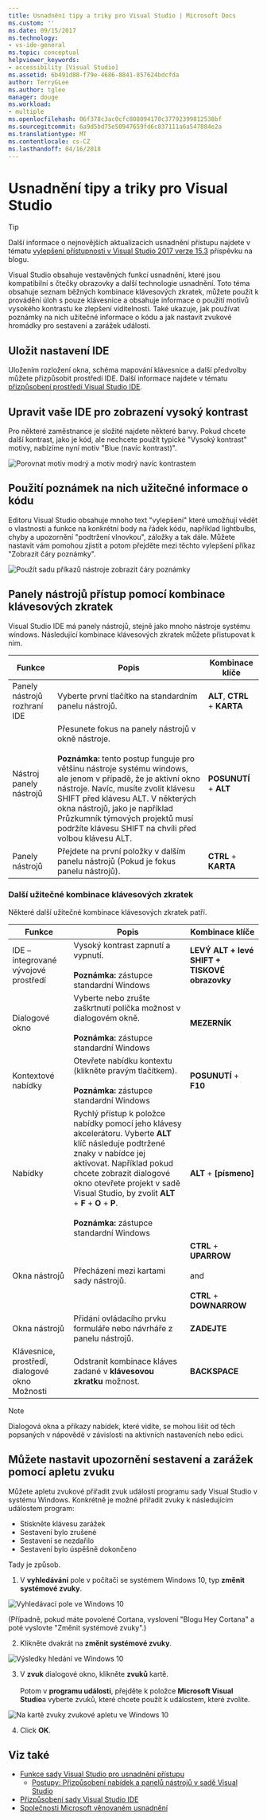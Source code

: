 ```yaml
---
title: Usnadnění tipy a triky pro Visual Studio | Microsoft Docs
ms.custom: ''
ms.date: 09/15/2017
ms.technology:
- vs-ide-general
ms.topic: conceptual
helpviewer_keywords:
- accessibility [Visual Studio]
ms.assetid: 6b491d88-f79e-4686-8841-857624bdcfda
author: TerryGLee
ms.author: tglee
manager: douge
ms.workload:
- multiple
ms.openlocfilehash: 06f378c3ac0cfc808094170c37792399812538bf
ms.sourcegitcommit: 6a9d5bd75e50947659fd6c837111a6a547884e2a
ms.translationtype: MT
ms.contentlocale: cs-CZ
ms.lasthandoff: 04/16/2018
---
```

# <a name="accessibility-tips-and-tricks-for-visual-studio"></a>Usnadnění tipy a triky pro Visual Studio
> [!TIP]
> Další informace o nejnovějších aktualizacích usnadnění přístupu najdete v tématu [vylepšení přístupnosti v Visual Studio 2017 verze 15.3](https://blogs.msdn.microsoft.com/visualstudio/2017/08/14/accessibility-improvements-in-visual-studio-2017-version-15-3/) příspěvku na blogu.

Visual Studio obsahuje vestavěných funkcí usnadnění, které jsou kompatibilní s čtečky obrazovky a další technologie usnadnění. Toto téma obsahuje seznam běžných kombinace klávesových zkratek, můžete použít k provádění úloh s pouze klávesnice a obsahuje informace o použití motivů vysokého kontrastu ke zlepšení viditelnosti. Také ukazuje, jak používat poznámky na nich užitečné informace o kódu a jak nastavit zvukové hromádky pro sestavení a zarážek události.

## <a name="save-your-ide-settings"></a>Uložit nastavení IDE  
 Uložením rozložení okna, schéma mapování klávesnice a další předvolby můžete přizpůsobit prostředí IDE. Další informace najdete v tématu [přizpůsobení prostředí Visual Studio IDE](../../ide/personalizing-the-visual-studio-ide.md).  

## <a name="modify-your-ide-for-high-contrast-viewing"></a>Upravit vaše IDE pro zobrazení vysoký kontrast
Pro některé zaměstnance je složité najdete některé barvy. Pokud chcete další kontrast, jako je kód, ale nechcete použít typické "Vysoký kontrast" motivy, nabízíme nyní motiv "Blue (navíc kontrast)".

  ![Porovnat motiv modrý a motiv modrý navíc kontrastem](media/blue-extra-contrast-theme.png "vidět rozdíl mezi motiv modrý a motiv modrý navíc kontrast")

## <a name="use-annotations-to-reveal-useful-information-about-your-code"></a>Použití poznámek na nich užitečné informace o kódu

Editoru Visual Studio obsahuje mnoho text "vylepšení" které umožňují vědět o vlastnosti a funkce na konkrétní body na řádek kódu, například lightbulbs, chyby a upozornění "podtržení vlnovkou", záložky a tak dále. Můžete nastavit vám pomohou zjistit a potom přejděte mezi těchto vylepšení příkaz "Zobrazit čáry poznámky".

  ![Použít sadu příkazů nástroje zobrazit čáry poznámky](media/show-line-annotations-command-set.png "ukazuje, jak nastavit sadu příkazů nástroje zobrazit čáry poznámky")

## <a name="access-toolbars-by-using-shortcut-key-combinations"></a>Panely nástrojů přístup pomocí kombinace klávesových zkratek
Visual Studio IDE má panely nástrojů, stejně jako mnoho nástroje systému windows. Následující kombinace klávesových zkratek můžete přistupovat k nim.

|Funkce|Popis|Kombinace klíče|  
|-------------|-----------------|---------------------|  
|Panely nástrojů rozhraní IDE|Vyberte první tlačítko na standardním panelu nástrojů.|**ALT**, **CTRL** + **KARTA**|  
|Nástroj panely nástrojů|Přesunete fokus na panely nástrojů v okně nástroje. <br> <br> **Poznámka:** tento postup funguje pro většinu nástroje systému windows, ale jenom v případě, že je aktivní okno nástroje. Navíc, musíte zvolit klávesu SHIFT před klávesu ALT. V některých okna nástrojů, jako je například Průzkumník týmových projektů musí podržíte klávesu SHIFT na chvíli před volbou klávesu ALT.|**POSUNUTÍ** + **ALT**|
|Panely nástrojů|Přejdete na první položky v dalším panelu nástrojů (Pokud je fokus panelu nástrojů).|**CTRL** + **KARTA**|

### <a name="other-useful-shortcut-key-combinations"></a>Další užitečné kombinace klávesových zkratek  
Některé další užitečné kombinace klávesových zkratek patří.

|Funkce|Popis|Kombinace klíče|  
|-------------|-----------------|---------------------|  
|IDE – integrované vývojové prostředí|Vysoký kontrast zapnutí a vypnutí. <br> <br> **Poznámka:** zástupce standardní Windows|**LEVÝ ALT + levé SHIFT + TISKOVÉ obrazovky**|  
|Dialogové okno|Vyberte nebo zrušte zaškrtnutí políčka možnost v dialogovém okně. <br> <br> **Poznámka:** zástupce standardní Windows|**MEZERNÍK**|  
|Kontextové nabídky|Otevřete nabídku kontextu (klikněte pravým tlačítkem). <br> <br> **Poznámka:** zástupce standardní Windows|**POSUNUTÍ** + **F10**|
|Nabídky|Rychlý přístup k položce nabídky pomocí jeho klávesy akcelerátoru. Vyberte **ALT** klíč následuje podtržené znaky v nabídce jej aktivovat. Například pokud chcete zobrazit dialogové okno otevřete projekt v sadě Visual Studio, by zvolit **ALT** + **F** + **O**  +  **P**.  <br><br> **Poznámka:** zástupce standardní Windows|**ALT** + **[písmeno]**|
|Okna nástrojů|Přecházení mezi kartami sady nástrojů.|**CTRL** + **UPARROW**<br /><br /> and<br /><br /> **CTRL** + **DOWNARROW**|  
|Okna nástrojů|Přidání ovládacího prvku formuláře nebo návrháře z panelu nástrojů.|**ZADEJTE**|  
|Klávesnice, prostředí, dialogové okno Možnosti|Odstranit kombinace kláves zadané v **klávesovou zkratku** možnost.|**BACKSPACE**|  

> [!NOTE]
>  Dialogová okna a příkazy nabídek, které vidíte, se mohou lišit od těch popsaných v nápovědě v závislosti na aktivních nastaveních nebo edici.  


## <a name="use-the-sound-applet-to-set-build-and-breakpoint-cues"></a>Můžete nastavit upozornění sestavení a zarážek pomocí apletu zvuku
Můžete apletu zvukové přiřadit zvuk události programu sady Visual Studio v systému Windows. Konkrétně je možné přiřadit zvuky k následujícím událostem program:

 * Stiskněte klávesu zarážek
 * Sestavení bylo zrušené
 * Sestavení se nezdařilo
 * Sestavení bylo úspěšně dokončeno

Tady je způsob.

1. V **vyhledávání** pole v počítači se systémem Windows 10, typ **změnit systémové zvuky**.

  ![Vyhledávací pole ve Windows 10](media/type-here-to-search.png "pole typu zvuků do vyhledávání v počítači se systémem Windows 10")

  (Případně, pokud máte povolené Cortana, vyslovení "Blogu Hey Cortana" a poté vyslovte "Změnit systémové zvuky".)

2. Klikněte dvakrát na **změnit systémové zvuky**.

  ![Výsledky hledání ve Windows 10](media/change-system-sounds.png "dvojitým kliknutím změnit systémové zvuky ve výsledcích hledání")

3. V **zvuk** dialogové okno, klikněte **zvuků** kartě. <br><br>
 Potom v **programu události**, přejděte k položce **Microsoft Visual Studio**a vyberte zvuků, které chcete použít k událostem, které zvolíte.

  ![Na kartě zvuky zvukové apletu ve Windows 10](media/sound-applet.png "dvojitým kliknutím změnit systémové zvuky ve výsledcích hledání")

4. Click **OK**.



## <a name="see-also"></a>Viz také  
* [Funkce sady Visual Studio pro usnadnění přístupu](../../ide/reference/accessibility-features-of-visual-studio.md)
  * [Postupy: Přizpůsobení nabídek a panelů nástrojů v sadě Visual Studio](../../ide/how-to-customize-menus-and-toolbars-in-visual-studio.md)
* [Přizpůsobení sady Visual Studio IDE](../../ide/personalizing-the-visual-studio-ide.md)
* [Společnosti Microsoft věnovaném usnadnění](https://www.microsoft.com/Accessibility)
